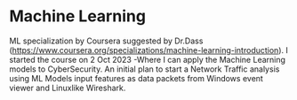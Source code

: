 # Machine Learning
ML specialization by Coursera suggested by Dr.Dass (https://www.coursera.org/specializations/machine-learning-introduction).
I started the course on 2 Oct 2023
-Where I can apply the Machine Learning models to CyberSecurity.
An initial plan to start a Network Traffic analysis using ML Models input features as data packets from Windows event viewer and Linuxlike Wireshark. 
